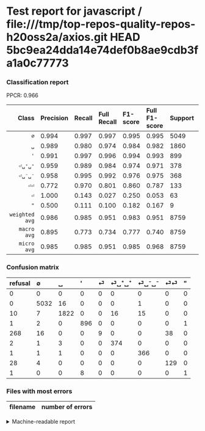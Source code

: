 # Test report for javascript / file:///tmp/top-repos-quality-repos-h20oss2a/axios.git HEAD 5bc9ea24dda14e74def0b8ae9cdb3fa1a0c77773

### Classification report

PPCR: 0.966

| Class | Precision | Recall | Full Recall | F1-score | Full F1-score | Support | Full Support | PPCR |
|------:|:----------|:-------|:------------|:---------|:---------|:--------|:-------------|:-----|
| `∅` | 0.994| 0.997| 0.997| 0.995| 0.995| 5049| 5049| 1.000 |
| `␣` | 0.989| 0.980| 0.974| 0.984| 0.982| 1860| 1870| 0.995 |
| `'` | 0.991| 0.997| 0.996| 0.994| 0.993| 899| 900| 0.999 |
| `⏎␣⁺␣⁺` | 0.959| 0.989| 0.984| 0.974| 0.971| 378| 380| 0.995 |
| `⏎␣⁻␣⁻` | 0.958| 0.995| 0.992| 0.976| 0.975| 368| 369| 0.997 |
| `⏎⏎` | 0.772| 0.970| 0.801| 0.860| 0.787| 133| 161| 0.826 |
| `⏎` | 1.000| 0.143| 0.027| 0.250| 0.053| 63| 331| 0.190 |
| `"` | 0.500| 0.111| 0.100| 0.182| 0.167| 9| 10| 0.900 |
| `weighted avg` | 0.986| 0.985| 0.951| 0.983| 0.951| 8759| 9070| 0.966 |
| `macro avg` | 0.895| 0.773| 0.734| 0.777| 0.740| 8759| 9070| 0.966 |
| `micro avg` | 0.985| 0.985| 0.951| 0.985| 0.968| 8759| 9070| 0.966 |

### Confusion matrix

|refusal|  ∅| ␣| '| ⏎| ⏎␣⁺␣⁺| ⏎␣⁻␣⁻| ⏎⏎| "| 
|:---|:---|:---|:---|:---|:---|:---|:---|:---|
|0 |0 |0 |0 |0 |0 |0 |0 |0 |
|0 |5032 |16 |0 |0 |0 |1 |0 |0 |
|10 |7 |1822 |0 |0 |16 |15 |0 |0 |
|1 |2 |0 |896 |0 |0 |0 |0 |1 |
|268 |16 |0 |0 |9 |0 |0 |38 |0 |
|2 |1 |3 |0 |0 |374 |0 |0 |0 |
|1 |1 |1 |0 |0 |0 |366 |0 |0 |
|28 |4 |0 |0 |0 |0 |0 |129 |0 |
|1 |0 |0 |8 |0 |0 |0 |0 |1 |

### Files with most errors

| filename | number of errors|
|:----:|:-----|

<details>
    <summary>Machine-readable report</summary>
```json
{
  "cl_report": {"\"": {"f1-score": 0.1818181818181818, "precision": 0.5, "recall": 0.1111111111111111, "support": 9}, "\u0027": {"f1-score": 0.9938990571270105, "precision": 0.9911504424778761, "recall": 0.996662958843159, "support": 899}, "macro avg": {"f1-score": 0.7769076912400383, "precision": 0.8954643073942393, "recall": 0.772592765094612, "support": 8759}, "micro avg": {"f1-score": 0.9851581230734102, "precision": 0.9851581230734102, "recall": 0.9851581230734102, "support": 8759}, "weighted avg": {"f1-score": 0.9828174550724295, "precision": 0.9857574780283209, "recall": 0.9851581230734102, "support": 8759}, "\u2205": {"f1-score": 0.995253164556962, "precision": 0.9938771479360063, "recall": 0.9966329966329966, "support": 5049}, "\u23ce": {"f1-score": 0.25, "precision": 1.0, "recall": 0.14285714285714285, "support": 63}, "\u23ce\u23ce": {"f1-score": 0.86, "precision": 0.7724550898203593, "recall": 0.9699248120300752, "support": 133}, "\u23ce\u2423\u207a\u2423\u207a": {"f1-score": 0.9739583333333334, "precision": 0.958974358974359, "recall": 0.9894179894179894, "support": 378}, "\u23ce\u2423\u207b\u2423\u207b": {"f1-score": 0.976, "precision": 0.9581151832460733, "recall": 0.9945652173913043, "support": 368}, "\u2423": {"f1-score": 0.9843327930848191, "precision": 0.98914223669924, "recall": 0.9795698924731183, "support": 1860}},
  "cl_report_full": {"\"": {"f1-score": 0.16666666666666669, "precision": 0.5, "recall": 0.1, "support": 10}, "\u0027": {"f1-score": 0.9933481152993349, "precision": 0.9911504424778761, "recall": 0.9955555555555555, "support": 900}, "macro avg": {"f1-score": 0.7403255617782396, "precision": 0.8954643073942393, "recall": 0.7338791395445996, "support": 9070}, "micro avg": {"f1-score": 0.9679735262774131, "precision": 0.9851581230734102, "recall": 0.9513781697905181, "support": 9070}, "weighted avg": {"f1-score": 0.9514253374451433, "precision": 0.9854616460061408, "recall": 0.9513781697905181, "support": 9070}, "\u2205": {"f1-score": 0.995253164556962, "precision": 0.9938771479360063, "recall": 0.9966329966329966, "support": 5049}, "\u23ce": {"f1-score": 0.05294117647058823, "precision": 1.0, "recall": 0.027190332326283987, "support": 331}, "\u23ce\u23ce": {"f1-score": 0.7865853658536586, "precision": 0.7724550898203593, "recall": 0.8012422360248447, "support": 161}, "\u23ce\u2423\u207a\u2423\u207a": {"f1-score": 0.9714285714285715, "precision": 0.958974358974359, "recall": 0.9842105263157894, "support": 380}, "\u23ce\u2423\u207b\u2423\u207b": {"f1-score": 0.9747003994673767, "precision": 0.9581151832460733, "recall": 0.991869918699187, "support": 369}, "\u2423": {"f1-score": 0.9816810344827586, "precision": 0.98914223669924, "recall": 0.9743315508021391, "support": 1870}},
  "ppcr": 0.9657111356119074
}
```
</details>

